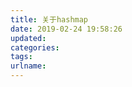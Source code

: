 ```yaml
---
title: 关于hashmap
date: 2019-02-24 19:58:26
updated:
categories:
tags:
urlname:
---
```




<!-- more -->